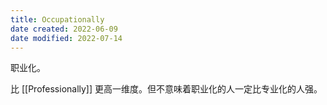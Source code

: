 ```yaml
---
title: Occupationally
date created: 2022-06-09
date modified: 2022-07-14
---
```


职业化。

比 [[Professionally]] 更高一维度。但不意味着职业化的人一定比专业化的人强。
